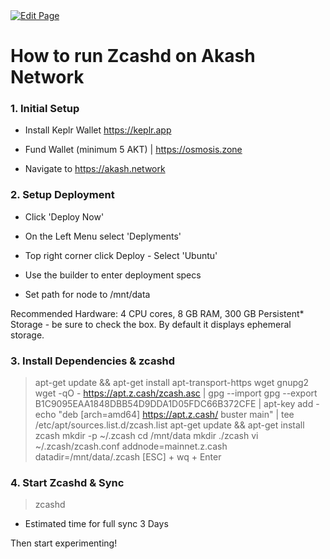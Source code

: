 <a href="https://github.com/zechub/zechub/edit/main/site/guides/How_to_run_zcashd_on_Akash_Network.md" target="_blank">
  <img src="https://img.shields.io/badge/Edit-blue" alt="Edit Page"/>
</a>

# How to run Zcashd on Akash Network 

### 1. Initial Setup 

- Install Keplr Wallet https://keplr.app

- Fund Wallet (minimum 5 AKT) | https://osmosis.zone 

- Navigate to https://akash.network 


### 2. Setup Deployment

- Click 'Deploy Now'

- On the Left Menu select 'Deplyments'

- Top right corner click Deploy - Select 'Ubuntu'

- Use the builder to enter deployment specs

- Set path for node to /mnt/data

Recommended Hardware: 4 CPU cores, 8 GB RAM, 300 GB Persistent* Storage - be sure to check the box. By default it displays ephemeral storage. 



### 3. Install Dependencies & zcashd 

> apt-get update && apt-get install apt-transport-https wget gnupg2
> wget -qO - https://apt.z.cash/zcash.asc | gpg --import
> gpg --export B1C9095EAA1848DBB54D9DDA1D05FDC66B372CFE | apt-key add -
> echo "deb [arch=amd64] https://apt.z.cash/ buster main" | tee /etc/apt/sources.list.d/zcash.list
> apt-get update && apt-get install zcash
> mkdir -p ~/.zcash
> cd /mnt/data 
> mkdir ./zcash
> vi ~/.zcash/zcash.conf
>  addnode=mainnet.z.cash
>  datadir=/mnt/data/.zcash
> [ESC] + wq + Enter

### 4. Start Zcashd & Sync

> zcashd
- Estimated time for full sync 3 Days


Then start experimenting! 
